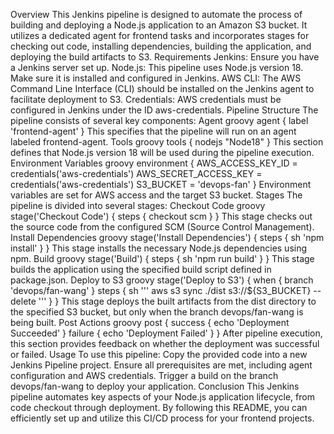 Overview
This Jenkins pipeline is designed to automate the process of building and deploying a Node.js application to an Amazon S3 bucket. It utilizes a dedicated agent for frontend tasks and incorporates stages for checking out code, installing dependencies, building the application, and deploying the build artifacts to S3.
Requirements
Jenkins: Ensure you have a Jenkins server set up.
Node.js: This pipeline uses Node.js version 18. Make sure it is installed and configured in Jenkins.
AWS CLI: The AWS Command Line Interface (CLI) should be installed on the Jenkins agent to facilitate deployment to S3.
Credentials: AWS credentials must be configured in Jenkins under the ID aws-credentials.
Pipeline Structure
The pipeline consists of several key components:
Agent
groovy
agent { label 'frontend-agent' }
This specifies that the pipeline will run on an agent labeled frontend-agent.
Tools
groovy
tools {
    nodejs "Node18"
}
This section defines that Node.js version 18 will be used during the pipeline execution.
Environment Variables
groovy
environment {
    AWS_ACCESS_KEY_ID = credentials('aws-credentials')
    AWS_SECRET_ACCESS_KEY = credentials('aws-credentials')
    S3_BUCKET = 'devops-fan'
}
Environment variables are set for AWS access and the target S3 bucket.
Stages
The pipeline is divided into several stages:
Checkout Code
groovy
stage('Checkout Code') {
    steps {
        checkout scm
    }
}
This stage checks out the source code from the configured SCM (Source Control Management).
Install Dependencies
groovy
stage('Install Dependencies') {
    steps {
        sh 'npm install'
    }
}
This stage installs the necessary Node.js dependencies using npm.
Build
groovy
stage('Build') {
    steps {
        sh 'npm run build'
    }
}
This stage builds the application using the specified build script defined in package.json.
Deploy to S3
groovy
stage('Deploy to S3') {
    when {
        branch 'devops/fan-wang'
    }
    steps {
        sh '''
        aws s3 sync ./dist s3://${S3_BUCKET} --delete
        '''
    }
}
This stage deploys the built artifacts from the dist directory to the specified S3 bucket, but only when the branch devops/fan-wang is being built.
Post Actions
groovy
post {
    success {
        echo 'Deployment Succeeded'
    }
    failure {
        echo 'Deployment Failed'
    }
}
After pipeline execution, this section provides feedback on whether the deployment was successful or failed.
Usage
To use this pipeline:
Copy the provided code into a new Jenkins Pipeline project.
Ensure all prerequisites are met, including agent configuration and AWS credentials.
Trigger a build on the branch devops/fan-wang to deploy your application.
Conclusion
This Jenkins pipeline automates key aspects of your Node.js application lifecycle, from code checkout through deployment. By following this README, you can efficiently set up and utilize this CI/CD process for your frontend projects.